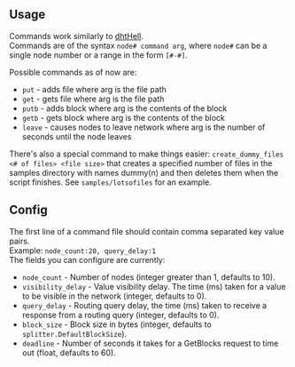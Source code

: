 ## Usage
Commands work similarly to [dhtHell](https://github.com/whyrusleeping/dhtHell).  
Commands are of the syntax `node# command arg`, where `node#` can be a single node number or a range in the form `[#-#]`.

Possible commands as of now are:  

* `put` - adds file where arg is the file path  
* `get` - gets file where arg is the file path  
* `putb` - adds block where arg is the contents of the block  
* `getb` - gets block where arg is the contents of the block  
* `leave` - causes nodes to leave network where arg is the number of seconds until the node leaves

There's also a special command to make things easier: `create_dummy_files <# of files> <file size>`  that creates a specified number of files in the samples directory with names dummy(n) and then deletes them when the script finishes.  See `samples/lotsofiles` for an example.  

## Config
The first line of a command file should contain comma separated key value pairs.  
Example: `node_count:20, query_delay:1`  
The fields you can configure are currently:  

* `node_count` - Number of nodes (integer greater than 1, defaults to 10).  
* `visibility_delay` - Value visibility delay. The time (ms) taken for a value to be visible in the network (integer, defaults to 0).  
* `query_delay` - Routing query delay, the time (ms) taken to receive a response from a routing query (integer, defaults to 0).  
* `block_size` - Block size in bytes (integer, defaults to `splitter.DefaultBlockSize`).
* `deadline` - Number of seconds it takes for a GetBlocks request to time out (float, defaults to 60).